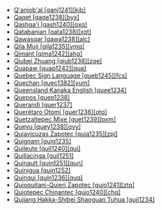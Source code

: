 - [Q'anjob'al [qanj1241][kjb]](tree/maya1287/core1254/west2865/kanj1261/kanj1262/kanj1263/qanj1241/md.ini)
- [Qaqet [qaqe1238][byx]](tree/bain1263/qaqe1238/md.ini)
- [Qashqa'i [qash1240][qxq]](tree/turk1311/comm1245/oghu1243/nucl1768/sout2696/qash1240/md.ini)
- [Qatabanian [qata1238][xqt]](tree/afro1255/semi1276/west2786/cent2236/sayh1236/qata1238/md.ini)
- [Qawasqar [qawa1238][alc]](tree/kawe1237/nort1506/qawa1238/md.ini)
- [Qila Muji [qila1235][ymq]](tree/sino1245/burm1265/lolo1265/lolo1267/nili1235/sout3212/high1272/muji1235/lagh1244/thop1235/core1246/qila1235/md.ini)
- [Qimant [qima1242][ahg]](tree/afro1255/cush1243/cent2193/nort3158/qima1242/md.ini)
- [Qiubei Zhuang [qiub1238][zqe]](tree/taik1256/kamt1241/beta1258/daic1237/nort3180/nort3189/qiub1238/md.ini)
- [Quapaw [quap1242][qua]](tree/siou1252/core1249/miss1254/dheg1241/quap1242/md.ini)
- [Quebec Sign Language [queb1245][fcs]](tree/sign1238/deaf1237/lsfi1234/asli1244/queb1245/md.ini)
- [Quechan [quec1382][yum]](tree/coch1271/yuma1250/gene1244/rive1260/quec1382/md.ini)
- [Queensland Kanaka English [quee1234]](tree/pidg1258/engl1287/quee1234/md.ini)
- [Quepos [quep1238]](tree/uncl1493/quep1238/md.ini)
- [Querandi [quer1237]](tree/uncl1493/quer1237/md.ini)
- [Querétaro Otomi [quer1236][otq]](tree/otom1299/west2783/otop1241/otop1242/otom1297/otom1300/nort3201/quer1236/md.ini)
- [Quetzaltepec Mixe [quet1239][pxm]](tree/book1242/quet1239/md.ini)
- [Queyu [quey1238][qvy]](tree/sino1245/burm1265/naqi1236/qian1263/quey1238/md.ini)
- [Quiavicuzas Zapotec [quia1235][zpj]](tree/otom1299/east2557/popo1292/zapo1436/zapo1437/nucl1765/core1259/cent2146/quia1235/md.ini)
- [Quignam [quig1235]](tree/uncl1493/quig1235/md.ini)
- [Quileute [quil1240][qui]](tree/chim1311/quil1240/md.ini)
- [Quillacinga [quil1251]](tree/uncl1493/quil1251/md.ini)
- [Quinault [quin1251][qun]](tree/sali1255/tsam1241/coas1311/quin1251/md.ini)
- [Quinigua [quin1252]](tree/uncl1493/quin1252/md.ini)
- [Quinqui [quin1236][quq]](tree/uncl1493/quin1236/md.ini)
- [Quioquitani-Quieri Zapotec [quio1241][ztq]](tree/otom1299/east2557/popo1292/zapo1436/zapo1437/nucl1765/core1259/sout3003/mixt1428/quio1241/md.ini)
- [Quiotepec Chinantec [quio1240][chq]](tree/otom1299/west2783/otop1241/chin1484/chin1488/quio1240/md.ini)
- [Qujiang Hakka-Shibei Shaoguan Tuhua [quji1234]](tree/sino1245/sini1245/clas1255/midd1354/quji1234/md.ini)
